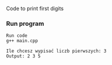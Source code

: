 Code to print first digits

### Run program
```
Run code
g++ main.cpp

Ile chcesz wypisać liczb pierwszych: 3
Output: 2 3 5
```
